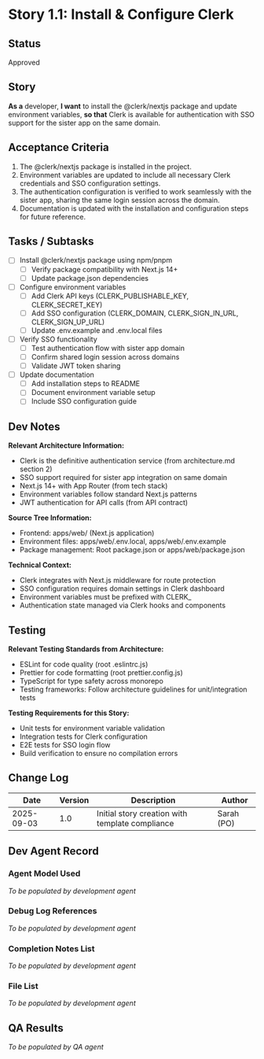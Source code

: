 # Story 1.1: Install & Configure Clerk

## Status
Approved

## Story
**As a** developer,
**I want** to install the @clerk/nextjs package and update environment variables,
**so that** Clerk is available for authentication with SSO support for the sister app on the same domain.

## Acceptance Criteria
1. The @clerk/nextjs package is installed in the project.
2. Environment variables are updated to include all necessary Clerk credentials and SSO configuration settings.
3. The authentication configuration is verified to work seamlessly with the sister app, sharing the same login session across the domain.
4. Documentation is updated with the installation and configuration steps for future reference.

## Tasks / Subtasks
- [ ] Install @clerk/nextjs package using npm/pnpm
  - [ ] Verify package compatibility with Next.js 14+
  - [ ] Update package.json dependencies
- [ ] Configure environment variables
  - [ ] Add Clerk API keys (CLERK_PUBLISHABLE_KEY, CLERK_SECRET_KEY)
  - [ ] Add SSO configuration (CLERK_DOMAIN, CLERK_SIGN_IN_URL, CLERK_SIGN_UP_URL)
  - [ ] Update .env.example and .env.local files
- [ ] Verify SSO functionality
  - [ ] Test authentication flow with sister app domain
  - [ ] Confirm shared login session across domains
  - [ ] Validate JWT token sharing
- [ ] Update documentation
  - [ ] Add installation steps to README
  - [ ] Document environment variable setup
  - [ ] Include SSO configuration guide

## Dev Notes
**Relevant Architecture Information:**
- Clerk is the definitive authentication service (from architecture.md section 2)
- SSO support required for sister app integration on same domain
- Next.js 14+ with App Router (from tech stack)
- Environment variables follow standard Next.js patterns
- JWT authentication for API calls (from API contract)

**Source Tree Information:**
- Frontend: apps/web/ (Next.js application)
- Environment files: apps/web/.env.local, apps/web/.env.example
- Package management: Root package.json or apps/web/package.json

**Technical Context:**
- Clerk integrates with Next.js middleware for route protection
- SSO configuration requires domain settings in Clerk dashboard
- Environment variables must be prefixed with CLERK_
- Authentication state managed via Clerk hooks and components

## Testing
**Relevant Testing Standards from Architecture:**
- ESLint for code quality (root .eslintrc.js)
- Prettier for code formatting (root prettier.config.js)
- TypeScript for type safety across monorepo
- Testing frameworks: Follow architecture guidelines for unit/integration tests

**Testing Requirements for this Story:**
- Unit tests for environment variable validation
- Integration tests for Clerk configuration
- E2E tests for SSO login flow
- Build verification to ensure no compilation errors

## Change Log
| Date | Version | Description | Author |
|------|---------|-------------|--------|
| 2025-09-03 | 1.0 | Initial story creation with template compliance | Sarah (PO) |

## Dev Agent Record
### Agent Model Used
*To be populated by development agent*

### Debug Log References
*To be populated by development agent*

### Completion Notes List
*To be populated by development agent*

### File List
*To be populated by development agent*

## QA Results
*To be populated by QA agent*